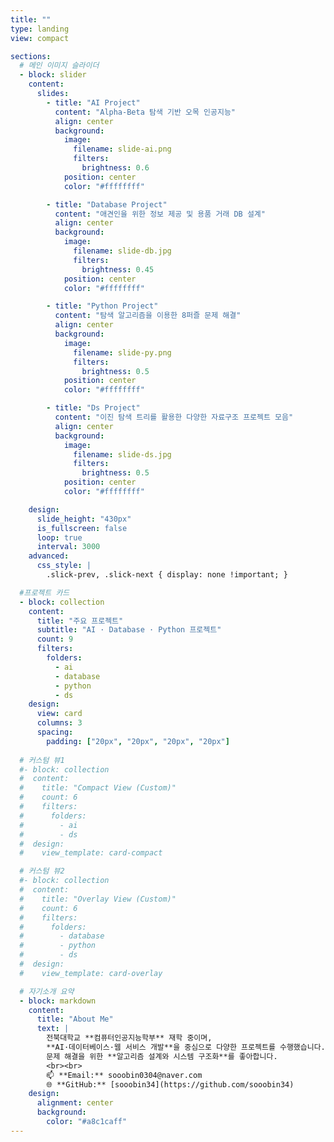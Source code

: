 ```yaml
---
title: ""
type: landing
view: compact

sections:
  # 메인 이미지 슬라이더
  - block: slider
    content:
      slides:
        - title: "AI Project"
          content: "Alpha-Beta 탐색 기반 오목 인공지능"
          align: center
          background:
            image:
              filename: slide-ai.png 
              filters:
                brightness: 0.6
            position: center
            color: "#ffffffff"

        - title: "Database Project"
          content: "애견인을 위한 정보 제공 및 용품 거래 DB 설계"
          align: center
          background:
            image:
              filename: slide-db.jpg 
              filters:
                brightness: 0.45
            position: center
            color: "#ffffffff"

        - title: "Python Project"
          content: "탐색 알고리즘을 이용한 8퍼즐 문제 해결"
          align: center
          background:
            image:
              filename: slide-py.png
              filters:
                brightness: 0.5
            position: center
            color: "#ffffffff"

        - title: "Ds Project"
          content: "이진 탐색 트리를 활용한 다양한 자료구조 프로젝트 모음"
          align: center
          background:
            image:
              filename: slide-ds.jpg
              filters:
                brightness: 0.5
            position: center
            color: "#ffffffff"

    design:
      slide_height: "430px"
      is_fullscreen: false
      loop: true
      interval: 3000
    advanced:
      css_style: |
        .slick-prev, .slick-next { display: none !important; }

  #프로젝트 카드 
  - block: collection
    content:
      title: "주요 프로젝트"
      subtitle: "AI · Database · Python 프로젝트"
      count: 9
      filters:
        folders:
          - ai
          - database
          - python
          - ds
    design:
      view: card 
      columns: 3
      spacing:
        padding: ["20px", "20px", "20px", "20px"]
  
  # 커스텀 뷰1
  #- block: collection
  #  content:
  #    title: "Compact View (Custom)"
  #    count: 6
  #    filters:
  #      folders:
  #        - ai
  #        - ds
  #  design:
  #    view_template: card-compact

  # 커스텀 뷰2
  #- block: collection
  #  content:
  #    title: "Overlay View (Custom)"
  #    count: 6
  #    filters:
  #      folders:
  #        - database
  #        - python
  #        - ds
  #  design:
  #    view_template: card-overlay

  # 자기소개 요약
  - block: markdown
    content:
      title: "About Me"
      text: |
        전북대학교 **컴퓨터인공지능학부** 재학 중이며,  
        **AI·데이터베이스·웹 서비스 개발**을 중심으로 다양한 프로젝트를 수행했습니다.  
        문제 해결을 위한 **알고리즘 설계와 시스템 구조화**를 좋아합니다.  
        <br><br>
        📫 **Email:** sooobin0304@naver.com  
        🌐 **GitHub:** [sooobin34](https://github.com/sooobin34)
    design:
      alignment: center
      background:
        color: "#a8c1caff"
---
```

